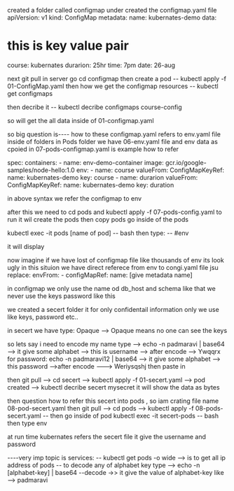 created a folder called configmap under created the configmap.yaml file
apiVersion: v1
kind: ConfigMap
metadata:
  name: kubernates-demo
data:
  # this is key value pair
  course: kubernates
  durarion: 25hr
  time: 7pm
  date: 26-aug


next git pull in server
go cd configmap then create a pod
    -- kubectl apply -f 01-ConfigMap.yaml
then how we get the configmap resources
    -- kubectl get configmaps

then decribe it
-- kubectl decribe configmaps course-config

so will get the all data inside of 01-configmap.yaml

so big question is---- how to these configmap.yaml refers to env.yaml file inside of folders
in Pods folder we have 06-env.yaml file and env data as cpoied in 07-pods-configmap.yaml is example how to refer

spec:
  containers:
    - name: env-demo-container
      image: gcr.io/google-samples/node-hello:1.0
      env:
        - name: course
          valueFrom:
            ConfigMapKeyRef:
              name: kubernates-demo
              key: course
        - name: durarion
          valueFrom:
            ConfigMapKeyRef:
              name: kubernates-demo
              key: duration


in above syntax we refer the configmap to env 

after this we need to cd pods and kubectl apply -f 07-pods-config.yaml to run
it wil create the pods then copy pods go inside of the pods

kubectl exec -it pods [name of pod] -- bash
then type:
  -- #env 

  it will display

  now imagine if we have lost of configmap file like thousands of env its look ugly
  in this situion we have direct referece from env to congi.yaml file
  jsu replace:
    envFrom:
     - configMapRef:
        name: [give metadata name]


in configmap we only use the name od db_host and schema like that we never use the keys password like this

we created a secert folder it for only confidentail information only we use like keys, password etc..

in secert we have type: Opaque  --> Opaque means no one can see the keys

so lets say i need to encode my name 
type --> echo -n padmaravi | base64   --> it give some alphabet  --> this is username  --> after encode --> Ywqqrx
for password: echo -n padmaravi12 | base64  --> it give some alphabet --> this password -->after encode ---> Weriysqshj
then paste in 


then git pull --> cd secert --> kubectl apply -f 01-secert.yaml --> pod created 
--> kubectl decribe secert mysecret
 it will show the data as bytes

 then question how to refer this secert into pods , so iam crating file name 08-pod-secert.yaml
 then git pull --> cd pods --> kubectl apply -f 08-pods-secert.yaml
 -- then go inside of pod kubectl exec -it secert-pods -- bash
  then type env

  at run time kubernates refers the secert file it give the username and password


  ----very imp topic is services:
    -- kubectl get pods -o wide --> is to get all ip address of pods
    -- to decode any of alphabet key type --> echo -n [alphabet-key] | base64 --decode  ->> it give the value of alphabet-key like --> padmaravi